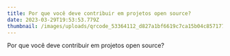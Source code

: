 ```yaml
---
title: Por que você deve contribuir em projetos open source?
date: 2023-03-29T19:53:53.779Z
thumbnail: /images/uploads/qrcode_53364112_d827a1bf6619c7ca15b04c857177a457.png
---
```

Por que você deve contribuir em projetos open source?